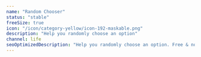 ```yaml
---
name: "Random Chooser"
status: "stable"
freeSize: true
icon: "/icon/category-yellow/icon-192-maskable.png"
description: "Help you randomly choose an option"
channel: life
seoOptimizedDescription: "Help you randomly choose an option. Free & no ads."
---
```

